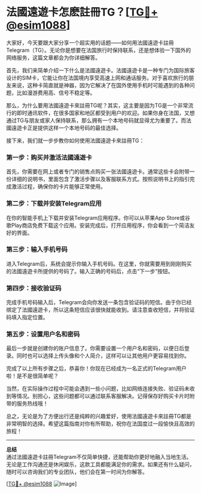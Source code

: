 # 法國遠遊卡怎麽註冊TG？[[TG💪+ @esim1088](https://t.me/s/esim1088)]

大家好，今天要跟大家分享一个超实用的话题——如何用法國遠遊卡註冊Telegram（TG）。无论你是想要在法国旅行时保持联系，还是想体验一下国外的网络服务，这篇文章都会为你详细解答。

首先，我们来简单介绍一下什么是法國遠遊卡。法國遠遊卡是一种专门为国际旅客设计的SIM卡，它能让你在法国境内享受高速上网和通话服务。对于喜欢旅行的朋友来说，这种卡简直就是神器，因为它解决了在国外使用手机时可能遇到的各种问题，比如漫游费用高、信号不稳定等。

那么，为什么要用法國遠遊卡來註冊TG呢？其实，这主要是因为TG是一个非常流行的即时通讯软件，在很多国家和地区都受到用户的欢迎。如果你身在法国，又想通过TG与朋友或家人保持联系，那么拥有一个本地号码就显得尤为重要了。而法國遠遊卡正是提供这样一个本地号码的最佳选择。

接下来，我们就一步步教你如何使用法國遠遊卡來註冊TG：

### 第一步：购买并激活法國遠遊卡

首先，你需要在网上或者专门的销售点购买一张法國遠遊卡。通常这些卡会附带一份详细的说明书，里面包含了激活步骤以及客服联系方式。按照说明书上的指引完成激活过程，确保你的卡片能够正常使用。

### 第二步：下载并安装Telegram应用

在你的智能手机上下载并安装Telegram应用程序。你可以从苹果App Store或谷歌Play商店免费下载这个应用。安装完成后，打开应用程序，你会看到一个简洁友好的界面。

### 第三步：输入手机号码

进入Telegram后，系统会提示你输入手机号码。在这里，你就需要用到刚刚购买的法國遠遊卡所提供的号码了。输入正确的号码后，点击“下一步”按钮。

### 第四步：接收验证码

完成手机号码输入后，Telegram会向你发送一条包含验证码的短信。由于你已经绑定了法國遠遊卡，所以这条短信应该很快就能收到。请注意查收短信，并将验证码填入指定位置。

### 第五步：设置用户名和密码

最后一步就是创建你的账户信息了。你需要设置一个用户名和密码，以便日后登录。同时也可以选择上传头像和个人简介，这样可以让其他用户更容易找到你。

完成了以上所有步骤之后，恭喜你！你现在已经成为一名正式的Telegram用户啦！是不是很简单呢？

当然，在实际操作过程中可能会遇到一些小问题，比如网络连接失败、验证码未收到等情况。别担心，这些问题都可以通过联系客服解决。记得保存好购买卡片时附带的服务热线哦！

总之，无论是为了方便出行还是纯粹的兴趣爱好，使用法國遠遊卡來註冊TG都是非常明智的选择。希望这篇指南对你有所帮助，祝你在法国度过一段愉快且高效的旅程！

---

**总结**  
通过法國遠遊卡註冊Telegram不仅简单快捷，还能帮助你更好地融入当地生活。无论是工作沟通还是休闲娱乐，这款工具都能满足你的需求。如果还有什么疑问，随时可以咨询我们的专业团队，他们会在第一时间为你解答。

[[TG💪+ @esim1088](https://t.me/s/esim1088) ![Image](https://i.postimg.cc/4NQfJmqS/Snipaste-2025-05-13-00-14-12.png)]